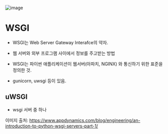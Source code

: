 ![image](https://user-images.githubusercontent.com/15938354/140238406-0edcab15-b641-4a07-b81d-c61ab7912031.png)


# WSGI

- WSGI는 Web Server Gateway Interafce의 약자.
- 웹 서버와 외부 프로그램 사이에서 정보를 주고받는 방법 

- WSGI는 파이썬 애플리케이션이 웹서버(아파치, NGINX) 와 통신하기 위한 표준을 정의한 것. 
- gunicorn, uwsgi 등이 있음.


## uWSGI
- wsgi 서버 중 하나 


이미지 출처: https://www.appdynamics.com/blog/engineering/an-introduction-to-python-wsgi-servers-part-1/
